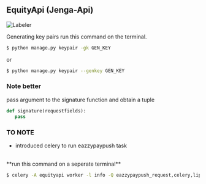 ## EquityApi (Jenga-Api) 
  

![Labeler](https://github.com/justabeginner-team/EquityApi/workflows/Labeler/badge.svg)

Generating key pairs
  run this command on the terminal.
```bash
$ python manage.py keypair -gk GEN_KEY  
```
or
```bash
$ python manage.py keypair --genkey GEN_KEY 
```
 ### Note better 
  pass argument to the signature function and obtain a tuple 
  
 ```python
def signature(requestfields):
    pass
``` 
 ### TO NOTE
- introduced celery to run eazzypaypush task
<br />
**run this command on a seperate terminal**

```bash
$ celery -A equityapi worker -l info -Q eazzypaypush_request,celery,lipanampesa_request
```




